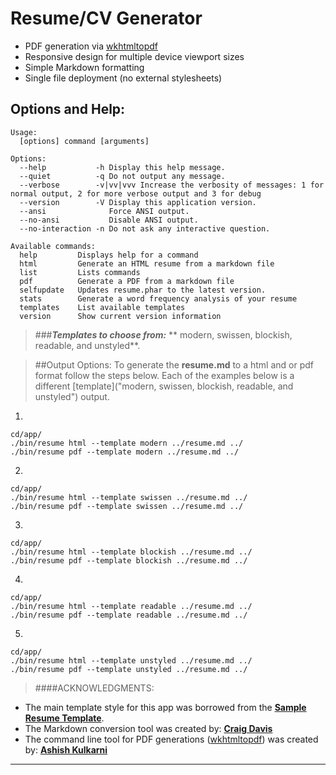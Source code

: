 # Resume/CV Generator

- PDF generation via [wkhtmltopdf](https://github.com/pdfkit/pdfkit/wiki/Installing-WKHTMLTOPDF)
- Responsive design for multiple device viewport sizes
- Simple Markdown formatting
- Single file deployment (no external stylesheets)


## **Options and Help:**
```
Usage:
  [options] command [arguments]

Options:
  --help           -h Display this help message.
  --quiet          -q Do not output any message.
  --verbose        -v|vv|vvv Increase the verbosity of messages: 1 for normal output, 2 for more verbose output and 3 for debug
  --version        -V Display this application version.
  --ansi              Force ANSI output.
  --no-ansi           Disable ANSI output.
  --no-interaction -n Do not ask any interactive question.

Available commands:
  help         Displays help for a command
  html         Generate an HTML resume from a markdown file
  list         Lists commands
  pdf          Generate a PDF from a markdown file
  selfupdate   Updates resume.phar to the latest version.
  stats        Generate a word frequency analysis of your resume
  templates    List available templates
  version      Show current version information
```
> ###_**Templates to choose from:**_
** modern, swissen, blockish, readable, and unstyled**.

> ##Output Options:
To generate the **resume.md** to a html and or pdf format follow the steps below. Each of the examples below is a different [template]("modern, swissen, blockish, readable, and unstyled") output. 

1. 
```
cd/app/
./bin/resume html --template modern ../resume.md ../
./bin/resume pdf --template modern ../resume.md ../
```
2.
```
cd/app/
./bin/resume html --template swissen ../resume.md ../
./bin/resume pdf --template swissen ../resume.md ../
```
3.
```
cd/app/
./bin/resume html --template blockish ../resume.md ../
./bin/resume pdf --template blockish ../resume.md ../
```
4.
```
cd/app/
./bin/resume html --template readable ../resume.md ../
./bin/resume pdf --template readable ../resume.md ../
```
5.
```
cd/app/
./bin/resume html --template unstyled ../resume.md ../
./bin/resume pdf --template unstyled ../resume.md ../
```

> ####ACKNOWLEDGMENTS:
* The main template style for this app was borrowed from the **[Sample Resume Template](http://sampleresumetemplate.net/ "A great starting point")**.
* The Markdown conversion tool was created by: **[Craig Davis](https://github.com/there4 "Author of the Markdown Generator")**
* The command line tool for PDF generations ([wkhtmltopdf](https://github.com/pdfkit/pdfkit/wiki/Installing-WKHTMLTOPDF ".md to .pdf")) was created by: **[Ashish Kulkarni](https://github.com/ashkulz "Author of the WKHTMLTOPDF commandline tool.")**
___
